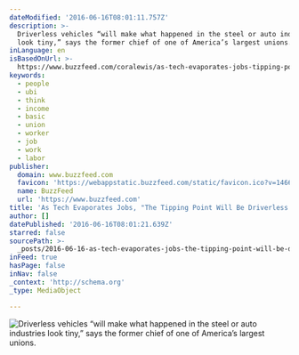 ```yaml
---
dateModified: '2016-06-16T08:01:11.757Z'
description: >-
  Driverless vehicles “will make what happened in the steel or auto industries
  look tiny,” says the former chief of one of America’s largest unions.
inLanguage: en
isBasedOnUrl: >-
  https://www.buzzfeed.com/coralewis/as-tech-evaporates-jobs-tipping-point-will-be-driverless-tru?utm_term=.arvmoXJEK#.pky5ELyA2
keywords:
  - people
  - ubi
  - think
  - income
  - basic
  - union
  - worker
  - job
  - work
  - labor
publisher:
  domain: www.buzzfeed.com
  favicon: 'https://webappstatic.buzzfeed.com/static/favicon.ico?v=1466025336'
  name: BuzzFeed
  url: 'https://www.buzzfeed.com'
title: 'As Tech Evaporates Jobs, "The Tipping Point Will Be Driverless Trucks"'
author: []
datePublished: '2016-06-16T08:01:21.639Z'
starred: false
sourcePath: >-
  _posts/2016-06-16-as-tech-evaporates-jobs-the-tipping-point-will-be-driverle.md
inFeed: true
hasPage: false
inNav: false
_context: 'http://schema.org'
_type: MediaObject

---
```

![Driverless vehicles “will make what happened in the steel or auto industries look tiny,” says the former chief of one of America’s largest unions.](https://the-grid-user-content.s3-us-west-2.amazonaws.com/e425370e-2142-4f73-b071-5f1727ff64c0.webp)